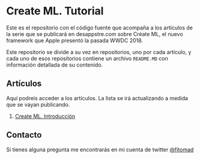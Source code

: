 # Create ML. Tutorial

Este es el repositorio con el código fuente que acompaña a los artículos de la serie que se publicará en desappstre.com sobre Créate ML, el nuevo framework que Apple presentó la pasada WWDC 2018.

Este repositorio se divide a su vez en repositorios, uno por cada artículo, y cada uno de esos repositorios contiene un archivo `README.MD` con información detallada de su contenido.

## Artículos

Aquí podreís acceder a los artículos. La lista se irá actualizando a medida que se vayan publicando.

1. [Create ML. Introducción]( http://desappstre.com/create-ml-tutorial/)

## Contacto

Si tienes alguna pregunta me encontrarás en mi cuenta de twitter [@fitomad](https://twitter.com/fitomad)
